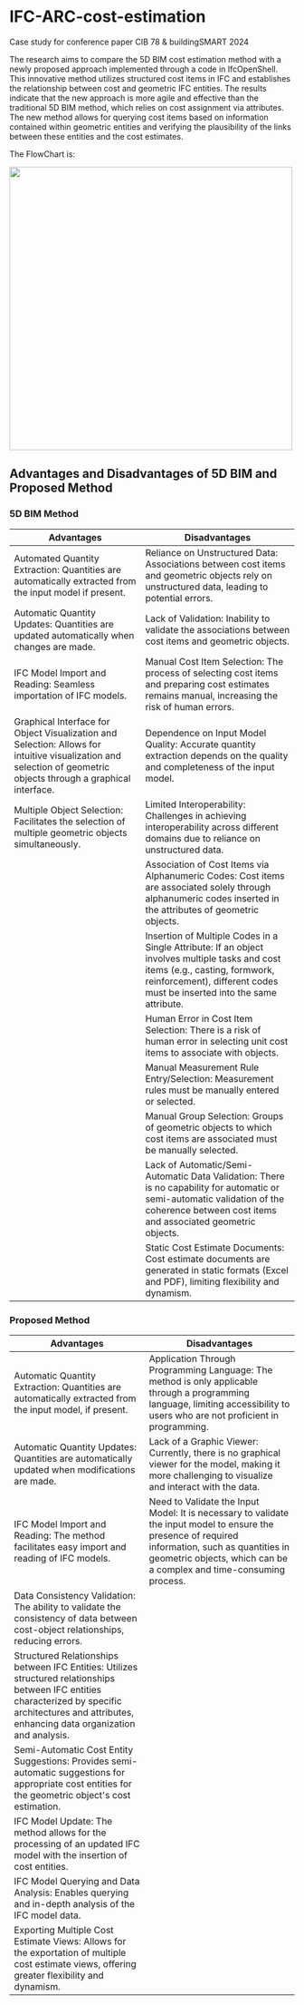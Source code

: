 # IFC-ARC-cost-estimation
Case study for conference paper CIB 78 &amp; buildingSMART 2024

The research aims to compare the 5D BIM cost estimation method with a newly proposed approach implemented through a code in IfcOpenShell. This innovative method utilizes structured cost items in IFC and establishes the relationship between cost and geometric IFC entities. The results indicate that the new approach is more agile and effective than the traditional 5D BIM method, which relies on cost assignment via attributes. The new method allows for querying cost items based on information contained within geometric entities and verifying the plausibility of the links between these entities and the cost estimates.

The FlowChart is:

<img src="https://github.com/Cassa97/IFC-ARC-cost-estimation/assets/115898053/154f61cb-84d1-432f-a34e-27866f32e815" width="500" >  


## Advantages and Disadvantages of 5D BIM and Proposed Method

### 5D BIM Method

| **Advantages**                                                                                      | **Disadvantages**                                                                                                     |
|-----------------------------------------------------------------------------------------------------|-----------------------------------------------------------------------------------------------------------------------|
| Automated Quantity Extraction: Quantities are automatically extracted from the input model if present. | Reliance on Unstructured Data: Associations between cost items and geometric objects rely on unstructured data, leading to potential errors. |
| Automatic Quantity Updates: Quantities are updated automatically when changes are made.              | Lack of Validation: Inability to validate the associations between cost items and geometric objects.                   |
| IFC Model Import and Reading: Seamless importation of IFC models.                                    | Manual Cost Item Selection: The process of selecting cost items and preparing cost estimates remains manual, increasing the risk of human errors. |
| Graphical Interface for Object Visualization and Selection: Allows for intuitive visualization and selection of geometric objects through a graphical interface. | Dependence on Input Model Quality: Accurate quantity extraction depends on the quality and completeness of the input model. |
| Multiple Object Selection: Facilitates the selection of multiple geometric objects simultaneously.    | Limited Interoperability: Challenges in achieving interoperability across different domains due to reliance on unstructured data. |
|                                                                                                     | Association of Cost Items via Alphanumeric Codes: Cost items are associated solely through alphanumeric codes inserted in the attributes of geometric objects. |
|                                                                                                     | Insertion of Multiple Codes in a Single Attribute: If an object involves multiple tasks and cost items (e.g., casting, formwork, reinforcement), different codes must be inserted into the same attribute. |
|                                                                                                     | Human Error in Cost Item Selection: There is a risk of human error in selecting unit cost items to associate with objects. |
|                                                                                                     | Manual Measurement Rule Entry/Selection: Measurement rules must be manually entered or selected.                         |
|                                                                                                     | Manual Group Selection: Groups of geometric objects to which cost items are associated must be manually selected.       |
|                                                                                                     | Lack of Automatic/Semi-Automatic Data Validation: There is no capability for automatic or semi-automatic validation of the coherence between cost items and associated geometric objects. |
|                                                                                                     | Static Cost Estimate Documents: Cost estimate documents are generated in static formats (Excel and PDF), limiting flexibility and dynamism. |

### Proposed Method

| **Advantages**                                                                                      | **Disadvantages**                                                                                                     |
|-----------------------------------------------------------------------------------------------------|-----------------------------------------------------------------------------------------------------------------------|
| Automatic Quantity Extraction: Quantities are automatically extracted from the input model, if present. | Application Through Programming Language: The method is only applicable through a programming language, limiting accessibility to users who are not proficient in programming. |
| Automatic Quantity Updates: Quantities are automatically updated when modifications are made.         | Lack of a Graphic Viewer: Currently, there is no graphical viewer for the model, making it more challenging to visualize and interact with the data. |
| IFC Model Import and Reading: The method facilitates easy import and reading of IFC models.           | Need to Validate the Input Model: It is necessary to validate the input model to ensure the presence of required information, such as quantities in geometric objects, which can be a complex and time-consuming process. |
| Data Consistency Validation: The ability to validate the consistency of data between cost-object relationships, reducing errors. |                                                                                                                       |
| Structured Relationships between IFC Entities: Utilizes structured relationships between IFC entities characterized by specific architectures and attributes, enhancing data organization and analysis. |                                                                                                                       |
| Semi-Automatic Cost Entity Suggestions: Provides semi-automatic suggestions for appropriate cost entities for the geometric object's cost estimation. |                                                                                                                       |
| IFC Model Update: The method allows for the processing of an updated IFC model with the insertion of cost entities. |                                                                                                                       |
| IFC Model Querying and Data Analysis: Enables querying and in-depth analysis of the IFC model data.  |                                                                                                                       |
| Exporting Multiple Cost Estimate Views: Allows for the exportation of multiple cost estimate views, offering greater flexibility and dynamism. |                                                                                                                       |
